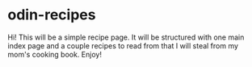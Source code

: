 # odin-recipes
Hi! This will be a simple recipe page. It will be structured with one main index page and a couple recipes to read from that I will steal from my mom's cooking book. Enjoy!
